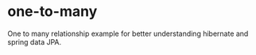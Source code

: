 # one-to-many
One to many relationship example for better understanding hibernate and spring data JPA.
